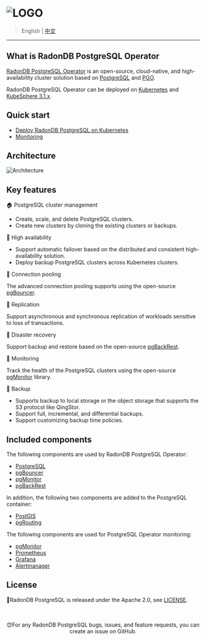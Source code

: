 # ![LOGO](docs/images/logo_radondb.png)

> English | [中文](README_zh.md)

----

## What is RadonDB PostgreSQL Operator

[RadonDB PostgreSQL Operator](https://github.com/radondb/radondb-postgresql-operator) is an open-source, cloud-native, and high-availability cluster solution based on [PostgreSQL](https://www.postgresql.org/) and [PGO](https://github.com/CrunchyData/postgres-operator/).

RadonDB PostgreSQL Operator can be deployed on [Kubernetes](https://kubernetes.io) and [KubeSphere 3.1.x](https://kubesphere.com.cn).

## Quick start

- [Deploy RadonDB PostgreSQL on Kubernetes](docs/deploy_radondb_postgresql_operator_on_kubernetes.md)
- [Monitoring](docs/monitor_prometheus.md)

## Architecture

![Architecture](docs/images/operator.png)

## Key features

🏠 PostgreSQL cluster management
  
  * Create, scale, and delete PostgreSQL clusters.
  * Create new clusters by cloning the existing clusters or backups.

👏 High availability

  * Support automatic failover based on the distributed and consistent high-availability solution.
  * Deploy backup PostgreSQL clusters across Kubernetes clusters.

🎈 Connection pooling
  
  The advanced connection pooling supports using the open-source [pgBouncer](https://access.crunchydata.com/documentation/postgres-operator/v5/tutorial/connection-pooling/).

🎂 Replication
  
  Support asynchronous and synchronous replication of workloads sensitive to loss of transactions.

🎯 Disaster recovery

  Support backup and restore based on the open-source [pgBackRest](https://www.pgbackrest.org/).

🔔 Monitoring

  Track the health of the PostgreSQL clusters using the open-source [pgMonitor](https://github.com/CrunchyData/pgmonitor) library.

🎨 Backup

  * Supports backup to local storage or the object storage that supports the S3 protocol like QingStor.
  * Support full, incremental, and differential backups.
  * Support customizing backup time policies.

## Included components

The following components are used by RadonDB PostgreSQL Operator:

* [PostgreSQL](https://www.postgresql.org/)
* [pgBouncer](http://pgbouncer.github.io/)
* [pgMonitor](https://github.com/CrunchyData/pgmonitor)
* [pgBackRest](https://www.pgbackrest.org/)

In addition, the following two components are added to the PostgreSQL container:

* [PostGIS](http://postgis.net/)
* [pgRouting](https://pgrouting.org/)

 The following components are used for PostgreSQL Operator monitoring:

* [pgMonitor](https://github.com/CrunchyData/pgmonitor)
* [Prometheus](https://github.com/prometheus/prometheus)
* [Grafana](https://github.com/grafana/grafana)
* [Alertmanager](https://github.com/prometheus/alertmanager)

## License

📖RadonDB PostgreSQL is released under the Apache 2.0, see [LICENSE](./LICENSE).

<p align="center">
<br/><br/>
😊For any RadonDB PostgreSQL bugs, issues, and feature requests, you can create an issue on GitHub.
<br/>
</a>
</p>